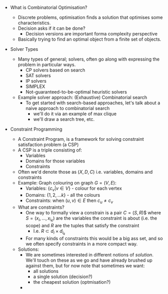 - What is Combinatorial Optimisation?
	- Discrete problems, optimisation finds a solution that optimises some characteristics.
	- Decision asks if it can be done?
		- Decision versions are important forma  complexity perspective
	- Basically trying to find an optimal object from a finite set of objects.
- Solver Types
	- Many types of general; solvers, often go along with expressing the problem in particular ways.
		- CP solvers based on search
		- SAT solvers
		- IP solvers
		- SIMPLEX
		- Not-guaranteed-to-be-optimal heuristic solvers
	-  Example solver approach: (Exhaustive) Combinatorial search
		- To get started with search-based approaches, let's talk about a naive approach to combinatorial search
			- we'll do it via an example of max clique
			- we'll draw a search tree, etc.

- Constraint Programming
	- A Constraint Program, is a framework for solving constraint satisfaction problem (a CSP)
	- A CSP is a triple consisting of:
		- Variables
		- Domains for those variables
		- Constraints
	- Often we'd denote those as $(X, D, C)$ i.e. variables, domains and constraints
	- Example: Graph colouring on graph $G = (V, E)$:
		- Variables: $\{c_v |  v \in V\}$ - colour for each vertex
		- Domains: $\{1, 2, ... k\}$ - all the colours
		- Constraints: when $(u, v) \in E$ then $c_u \neq c_v$
	- What are constraints?
		- One way to formally view a constrain is a pair $C = (S,R)$$ where $S = (x_i, ..., x_{i_K})$ are the variables the constraint is about (i.e. the scope) and $R$ are the tuples that satisfy the constraint
			- I.e. $R \subset d_i \times d_{i_k}$
		- For many kinds of constraints this would be a big ass set, and so we often specify constraints in a more compact way.
	- Solutions:
		- We are sometimes interested in different notions of *solution*.  We'll touch on these as we go and have already brushed up against them, but for now note that sometimes we want:
			- all solutions
			- a single solution (decision?)
			- the cheapest solution (optmisation?)
		- 